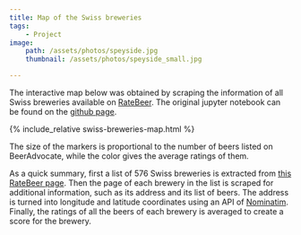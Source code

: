 ```yaml
---
title: Map of the Swiss breweries
tags:
    - Project
image: 
    path: /assets/photos/speyside.jpg
    thumbnail: /assets/photos/speyside_small.jpg

---
```

The interactive map below
was obtained by scraping the information of all Swiss breweries
available on 
[RateBeer](https://www.ratebeer.com/).
The original jupyter notebook can be found
on the [github page](https://github.com/nrbernier/swiss-beer-map).


{% include_relative swiss-breweries-map.html %}

The size of the markers is proportional to the number of beers
listed on BeerAdvocate,
while the color gives the average ratings of them.

As a quick summary, 
first a list of 576 Swiss breweries is extracted from
[this RateBeer page](https://www.ratebeer.com/breweries/switzerland/0/191/).
Then the page of each brewery in the list is scraped for 
additional information, such as its address and its list of beers.
The address is turned into longitude and latitude coordinates
using an API of 
[Nominatim](https://nominatim.openstreetmap.org).
Finally, the ratings of all the beers of each brewery is averaged
to create a score for the brewery.




